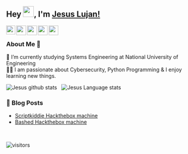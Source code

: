 ## Hey <img src="https://github.com/TheDudeThatCode/TheDudeThatCode/blob/master/Assets/Hi.gif" width="29px">, I'm [Jesus Lujan!](https://www.linkedin.com/in/jesusluj4n/) 
<!--
- 🔭 I’m currently working on ...
- 🌱 I’m currently learning ...
- 👯 I’m looking to collaborate on ...
- 🤔 I’m looking for help with ...
- 💬 Ask me about ...
- 📫 How to reach me: ...
- 😄 Pronouns: ...
- ⚡ Fun fact: ...
-->


<a href="https://www.linkedin.com/in/jesusluj4n/">
  <img align="left" width="24px" src="https://cdn.jsdelivr.net/npm/simple-icons@v3/icons/linkedin.svg"  />
</a>
<a href="https://twitter.com/s4yhii">
  <img align="left" width="26px" src="https://cdn.jsdelivr.net/npm/simple-icons@v3/icons/twitter.svg" />
</a>
<a href="mailto:jesus.lmont@gmail.com">
  <img align="left" width="26px" src="https://cdn.jsdelivr.net/npm/simple-icons@v3/icons/gmail.svg" />
</a>
<a href="https://www.youtube.com/channel/UCqPL1WTjILoJ5OhN_2GbYPA">
  <img align="left" width="26px" src="https://cdn.jsdelivr.net/npm/simple-icons@v3/icons/youtube.svg" />
</a>
<a href="https://s4yhii.github.io/">
  <img align="left" width="26px" src="https://cdn.jsdelivr.net/npm/simple-icons@v3/icons/medium.svg" />
</a>

<br />

### About Me 🚀
🌱 I’m currently studying Systems Engineering at National University of Engineering </br>
👨‍💻  I am passionate about Cybersecurity, Python Programming & I enjoy learning new things. </br>

![Jesus github stats](https://github-readme-stats.vercel.app/api?username=s4yhii&show_icons=true&hide_border=true)&nbsp;&nbsp;
![Jesus Language stats](https://github-readme-stats-eight-theta.vercel.app/api/top-langs/?username=s4yhii&layout=compact&langs_count=8&hide_border=true)
<br />


### 📕 Blog Posts
- [Scriptkiddie Hackthebox machine](https://s4yhii.github.io/posts/scriptkiddie-htb/)
- [Bashed Hackthebox machine](https://s4yhii.github.io/posts/bashed-htb/)
<br/>

![visitors](https://visitor-badge.laobi.icu/badge?page_id=isupersky.isupersky)
